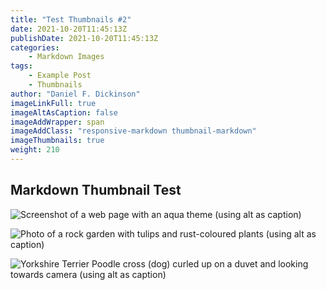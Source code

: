 ```yaml
---
title: "Test Thumbnails #2"
date: 2021-10-20T11:45:13Z
publishDate: 2021-10-20T11:45:13Z
categories:
    - Markdown Images
tags:
    - Example Post
    - Thumbnails
author: "Daniel F. Dickinson"
imageLinkFull: true
imageAltAsCaption: false
imageAddWrapper: span
imageAddClass: "responsive-markdown thumbnail-markdown"
imageThumbnails: true
weight: 210
---
```


## Markdown Thumbnail Test

![Screenshot of a web page with an aqua theme (using alt as caption)](screenshot.png)

![Photo of a rock garden with tulips and rust-coloured plants (using alt as caption)](backgarden-tulips+rocks.png?w=1280)

![Yorkshire Terrier Poodle cross (dog) curled up on a duvet and looking towards camera (using alt as caption)](cappy-on-bed.jpeg)
